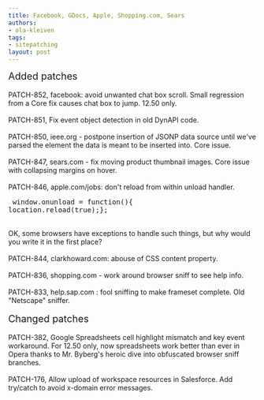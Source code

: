 ```yaml
---
title: Facebook, GDocs, Apple, Shopping.com, Sears
authors:
- ola-kleiven
tags:
- sitepatching
layout: post
---
```

<span style="font-size: 140%">Added patches</span><br/><br/>PATCH-852, facebook: avoid unwanted chat box scroll. Small regression from a Core fix causes chat box to jump. 12.50 only.<br/><br/>PATCH-851, Fix event object detection in old DynAPI code.<br/><br/>PATCH-850, ieee.org - postpone insertion of JSONP data source until we&#39;ve parsed the element the data is meant to be inserted into. Core issue.<br/><br/>PATCH-847, sears.com - fix moving product thumbnail images. Core issue with collapsing margins on hover.<br/><br/>PATCH-846, apple.com/jobs: don&#39;t reload from within unload handler.<br/><pre>
window.onunload = function(){ location.reload(true);};
</pre><br/>OK, some browsers have exceptions to handle such things, but why would you write it in the first place?<br/><br/>PATCH-844, clarkhoward.com: abouse of CSS content property.<br/><br/>PATCH-836, shopping.com - work around browser sniff to see help info.<br/><br/>PATCH-833, help.sap.com : fool sniffing to make frameset complete. Old &quot;Netscape&quot; sniffer.<br/><br/><span style="font-size: 140%">Changed patches</span><br/><br/>PATCH-382, Google Spreadsheets cell highlight mismatch and key event workaround. For 12.50 only, now spreadsheets work better than ever in Opera thanks to Mr. Byberg&#39;s heroic dive into obfuscated browser sniff branches.<br/><br/>PATCH-176, Allow upload of workspace resources in Salesforce. Add try/catch to avoid x-domain error messages.
